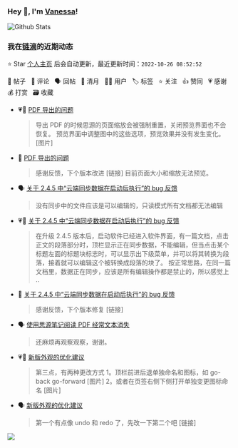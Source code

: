 ### Hey 👋, I'm [Vanessa](http://vanessa.b3log.org/)!

![Github Stats](https://github-readme-stats.vercel.app/api?username=Vanessa219&show_icons=true)

<!--events start -->

### 我在[链滴](https://ld246.com)的近期动态

⭐️ Star [个人主页](https://github.com/Vanessa219/Vanessa219) 后会自动更新，最近更新时间：`2022-10-26 08:52:52`

📝 帖子 &nbsp; 💬 评论 &nbsp; 🗣 回帖 &nbsp; 🌙 清月 &nbsp; 👨‍💻 用户 &nbsp; 🏷️ 标签 &nbsp; ⭐️ 关注 &nbsp; 👍 赞同 &nbsp; 💗 感谢 &nbsp; 💰 打赏 &nbsp; 🗃 收藏

* 💗📝 [PDF 导出的问题](https://ld246.com/article/1666675617867)

  > 导出 PDF 的时候思源的页面缩放会被强制重置，关闭预览界面也不会恢复。 预览界面中调整图中的这些选项，预览效果并没有发生变化。 [图片]
* 💬 [PDF 导出的问题](https://ld246.com/article/1666675617867/comment/1666678333463#comments)

  > 感谢反馈，下个版本改进 [链接] 目前页面大小和缩放无法预览。
* 🗣 [关于 2.4.5 中“云端同步数据在启动后执行”的 bug 反馈](https://ld246.com/article/1666594023088/comment/1666594275368#comments)

  > 没有同步中的文件应该是可以编辑的，只读模式所有文档都无法编辑
* 💗📝 [关于 2.4.5 中“云端同步数据在启动后执行”的 bug 反馈](https://ld246.com/article/1666594023088)

  > 在升级 2.4.5 版本后，启动软件已经进入软件界面，有一篇文档，点击正文的段落部分时，顶栏显示正在同步数据，不能编辑，但当点击某个标题左面的标题块标志时，可以显示出下级菜单，并可以将其转换为段落，接着就可以编辑这个被转换成段落的块了。 按正常思路，在同一篇文档里，数据正在同步，应该是所有编辑操作都是禁止的，所以感觉上 ..
* 💬 [关于 2.4.5 中“云端同步数据在启动后执行”的 bug 反馈](https://ld246.com/article/1666594023088/comment/1666628472830#comments)

  > 感谢反馈，下个版本修复 [链接]
* 🗣 [使用思源笔记阅读 PDF 经常文本消失](https://ld246.com/article/1666424347323/comment/1666586135507#comments)

  > 还麻烦再观察观察，谢谢。
* 💗💬 [新版外观的优化建议](https://ld246.com/article/1666338437497/comment/1666596617121#comments)

  > 第三点，有两种更改方式 1。顶栏前进后退单独命名和图标，如 go-back go-forward [图片] 2。或者在页签右侧下侧打开单独变更图标命名 [图片]
* 🗣 [新版外观的优化建议](https://ld246.com/article/1666338437497/comment/1666596617121#comments)

  > 第一个有点像 undo 和 redo 了，先改一下第二个吧 [链接]


<!--events end -->

<a title="Hits" target="_blank" href="https://github.com/Vanessa219/Vanessa219"><img src="https://hits.b3log.org/Vanessa219/Vanessa219.svg"></a>
